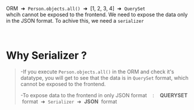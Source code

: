 
ORM &nbsp;➜&nbsp; <code>Person.objects.all()</code> &nbsp;➜&nbsp; [1, 2, 3, 4] &nbsp;➜&nbsp; <code>QuerySet</code><br>
whcih cannot be exposed to the frontend.
We need to expose the data only in the JSON format. To achive this, we need a <code>serializer</code>

<br>

<div>
    <h1>Why Serializer ?</h1>
</div>


>-If you execute <code>Person.objects.all()</code> in the ORM and check it's datatype, you will get to see that the data is in <code>QuerySet</code> format, which cannot be exposed to the frontend. <br>
>
>-To expose data to the frontend in only JSON format &nbsp;&nbsp;&nbsp;:&nbsp;&nbsp;&nbsp; **QUERYSET** &nbsp;format &nbsp;➜&nbsp; <code>Serializer</code> &nbsp;➜&nbsp; **JSON** &nbsp;format

